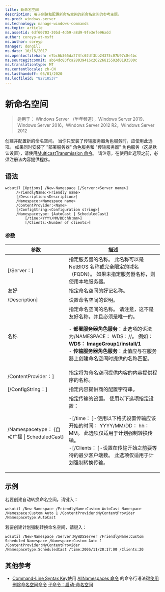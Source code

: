 ```yaml
---
title: 新命名空间
description: 用于创建和配置新命名空间的新命名空间的参考主题。
ms.prod: windows-server
ms.technology: manage-windows-commands
ms.topic: article
ms.assetid: 6df60703-30bd-4d59-a8d9-9fe3efe96add
author: coreyp-at-msft
ms.author: coreyp
manager: dongill
ms.date: 10/16/2017
ms.openlocfilehash: e7bc6b365da274fc62df3bb24375c07b97c8e4bc
ms.sourcegitcommit: ab64dc83fca28039416c26226815502d0193500c
ms.translationtype: MT
ms.contentlocale: zh-CN
ms.lasthandoff: 05/01/2020
ms.locfileid: "82710537"
---
```

# <a name="new-namespace"></a>新命名空间

> 适用于： Windows Server （半年频道），Windows Server 2019，Windows Server 2016，Windows Server 2012 R2，Windows Server 2012

创建并配置新的命名空间。 当你只安装了传输服务器角色服务时，应使用此选项。 如果同时安装了 "部署服务器" 角色服务和 "传输服务器" 角色服务（这是默认设置），请使用[MulticastTransmission 命令](using-the-new-multicasttransmission-command.md)。 请注意，在使用此选项之前，必须注册该内容提供程序。
## <a name="syntax"></a>语法
```
wdsutil [Options] /New-Namespace [/Server:<Server name>]
     /FriendlyName:<Friendly name>
     [/Description:<Description>]
     /Namespace:<Namespace name>
     /ContentProvider:<Name>
     [/ConfigString:<Configuration string>]
     /Namespacetype: {AutoCast | ScheduledCast}
         [/time:<YYYY/MM/DD:hh:mm>]
         [/Clients:<Number of clients>]
```
### <a name="parameters"></a>参数
|参数|描述|
|-------|--------|
|[/Server：<Server name>]|指定服务器的名称。 此名称可以是 NetBIOS 名称或完全限定的域名（FQDN）。 如果未指定服务器名称，则使用本地服务器。|
|友好<Friendly name>|指定命名空间的好记名称。|
|/Description<Description>]|设置命名空间的说明。|
|名称<Namespace name>|指定命名空间的名称。 请注意，这不是友好名称，并且必须是唯一的。<p>-   **部署服务器角色服务**：此选项的语法为/NAMESPACE： WDS：<Image group>/<Image name>/<Index>。 例如： **WDS： ImageGroup1/install/1**<br />-   **传输服务器角色服务**：此值应与在服务器上创建命名空间时提供的名称匹配。|
|/ContentProvider：<Name>]|指定将为命名空间提供内容的内容提供程序的名称。|
|[/ConfigString：<Configuration string>]|指定内容提供商的配置字符串。|
|/Namespacetype： {自动广播 &#124; ScheduledCast}|指定传输的设置。 使用以下选项指定设置：<p>-[/time： <time>]-使用以下格式设置传输应该开始的时间： YYYY/MM/DD： hh： MM。 此选项仅适用于计划强制转换传输。<br />-[/Clients： <Number of clients>]-设置在传输开始之前要等待的最少客户端数。 此选项仅适用于计划强制转换传输。|
## <a name="examples"></a>示例
若要创建自动转换命名空间，请键入：
```
wdsutil /New-Namespace /FriendlyName:Custom AutoCast Namespace /Namespace:Custom Auto 1 /ContentProvider:MyContentProvider /Namespacetype:AutoCast
```
若要创建计划强制转换命名空间，请键入：
```
wdsutil /New-Namespace /Server:MyWDSServer /FriendlyName:Custom Scheduled Namespace /Namespace:Custom Auto 1 /ContentProvider:MyContentProvider 
/Namespacetype:ScheduledCast /time:2006/11/20:17:00 /Clients:20
```
## <a name="additional-references"></a>其他参考
- [Command-Line Syntax Key](command-line-syntax-key.md)使用
[AllNamespaces 命令](using-the-get-allnamespaces-command.md)
的命令行语法键[使用删除命名空间命令](using-the-remove-namespace-command.md)
[子命令：启动-命名空间](subcommand-start-namespace.md)
